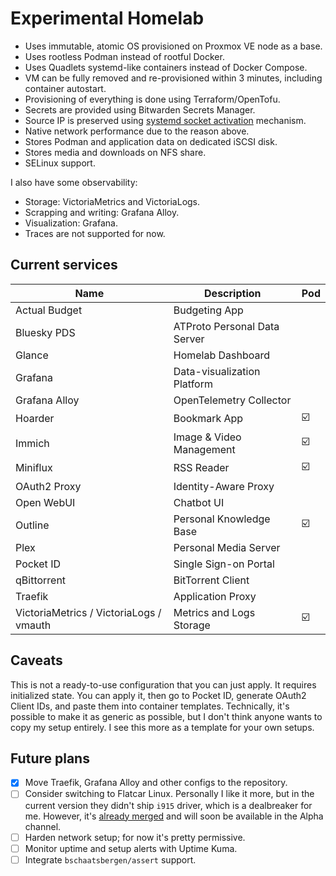 # Experimental Homelab

- Uses immutable, atomic OS provisioned on Proxmox VE node as a base.
- Uses rootless Podman instead of rootful Docker.
- Uses Quadlets systemd-like containers instead of Docker Compose.
- VM can be fully removed and re-provisioned within 3 minutes, including container autostart.
- Provisioning of everything is done using Terraform/OpenTofu.
- Secrets are provided using Bitwarden Secrets Manager.
- Source IP is preserved using [systemd socket activation](https://github.com/eriksjolund/podman-networking-docs?tab=readme-ov-file#socket-activation-systemd-user-service) mechanism.
- Native network performance due to the reason above.
- Stores Podman and application data on dedicated iSCSI disk.
- Stores media and downloads on NFS share.
- SELinux support.

I also have some observability:

  - Storage: VictoriaMetrics and VictoriaLogs.
  - Scrapping and writing: Grafana Alloy.
  - Visualization: Grafana.
  - Traces are not supported for now.

## Current services

| Name                                    | Description                  | Pod |
|-----------------------------------------|------------------------------|-----|
| Actual Budget                           | Budgeting App                |     |
| Bluesky PDS                             | ATProto Personal Data Server |     |
| Glance                                  | Homelab Dashboard            |     |
| Grafana                                 | Data-visualization Platform  |     |
| Grafana Alloy                           | OpenTelemetry Collector      |     |
| Hoarder                                 | Bookmark App                 | ☑️  |
| Immich                                  | Image & Video Management     | ☑️  |
| Miniflux                                | RSS Reader                   | ☑️  |
| OAuth2 Proxy                            | Identity-Aware Proxy         |     |
| Open WebUI                              | Chatbot UI                   |     |
| Outline                                 | Personal Knowledge Base      | ☑️  |
| Plex                                    | Personal Media Server        |     |
| Pocket ID                               | Single Sign-on Portal        |     |
| qBittorrent                             | BitTorrent Client            |     |
| Traefik                                 | Application Proxy            |     |
| VictoriaMetrics / VictoriaLogs / vmauth | Metrics and Logs Storage     | ☑️  |

## Caveats

This is not a ready-to-use configuration that you can just apply. It requires initialized state.
You can apply it, then go to Pocket ID, generate OAuth2 Client IDs, and paste them into container templates.
Technically, it's possible to make it as generic as possible, but I don't think anyone wants to copy my setup entirely.
I see this more as a template for your own setups.

## Future plans

- [x] Move Traefik, Grafana Alloy and other configs to the repository. 
- [ ] Consider switching to Flatcar Linux. Personally I like it more, but in the current version they didn't ship
     `i915` driver, which is a dealbreaker for me. However, it's [already merged](https://github.com/flatcar/scripts/pull/2349)
      and will soon be available in the Alpha channel.
- [ ] Harden network setup; for now it's pretty permissive.
- [ ] Monitor uptime and setup alerts with Uptime Kuma.
- [ ] Integrate `bschaatsbergen/assert` support.
